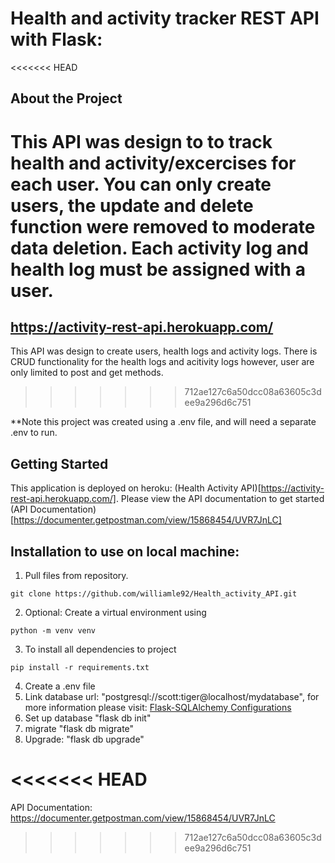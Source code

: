 # Health and activity tracker REST API with Flask:
<<<<<<< HEAD
## About the Project
This API was design to to track health and activity/excercises for each user. You can only create users, the update and delete function were removed to moderate data deletion. Each activity log and health log must be assigned with a user.  
=======
## https://activity-rest-api.herokuapp.com/
This API was design to create users, health logs and activity logs. There is CRUD functionality for the health logs and acitivity logs however, user are only limited to post and get methods. 
>>>>>>> 712ae127c6a50dcc08a63605c3dee9a296d6c751

**Note this project was created using a .env file, and will need a separate .env to run. 
## Getting Started
This application is deployed on heroku: (Health Activity API)[https://activity-rest-api.herokuapp.com/]. Please view the API documentation to get started (API Documentation)[https://documenter.getpostman.com/view/15868454/UVR7JnLC]

## Installation to use on local machine:

1. Pull files from repository.
``` 
git clone https://github.com/williamle92/Health_activity_API.git 
```
2. Optional: Create a virtual environment using 
```
python -m venv venv
```
3. To install all dependencies to project
```
pip install -r requirements.txt
```
4. Create a .env file
5. Link database url: "postgresql://scott:tiger@localhost/mydatabase", for more information please visit: [Flask-SQLAlchemy Configurations](https://flask-sqlalchemy.palletsprojects.com/en/2.x/config/)
6. Set up database "flask db init"
7. migrate "flask db migrate"
8. Upgrade: "flask db upgrade"



<<<<<<< HEAD
=======

API Documentation:
https://documenter.getpostman.com/view/15868454/UVR7JnLC
>>>>>>> 712ae127c6a50dcc08a63605c3dee9a296d6c751
